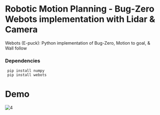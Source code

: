# Robotic Motion Planning - Bug-Zero Webots implementation with Lidar & Camera  
Webots (E-puck): Python implementation of Bug-Zero, Motion to goal, & Wall follow  

### Dependencies 
     pip install numpy  
     pip install webots  

# Demo  
![4](https://user-images.githubusercontent.com/64340009/225175203-0c5a2e26-0244-40e9-a39b-1b2db47e1997.gif)
